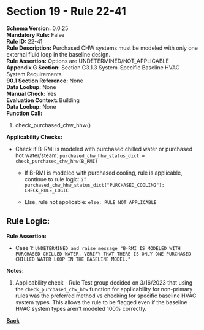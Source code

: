 # Section 19 - Rule 22-41    
**Schema Version:** 0.0.25   
**Mandatory Rule:** False    
**Rule ID:** 22-41      
**Rule Description:** Purchased CHW systems must be modeled with only one external fluid loop in the baseline design.       
**Rule Assertion:** Options are UNDETERMINED/NOT_APPLICABLE     
**Appendix G Section:** Section G3.1.3 System-Specific Baseline HVAC System Requirements      
**90.1 Section Reference:** None  
**Data Lookup:** None  
**Manual Check:** Yes  
**Evaluation Context:** Building  
**Data Lookup:** None  
**Function Call:** 

1. check_purchased_chw_hhw()


**Applicability Checks:**

- Check if B-RMI is modeled with purchased chilled water or purchased hot water/steam: `purchased_chw_hhw_status_dict = check_purchased_chw_hhw(B_RMI)`

  - If B-RMI is modeled with purchased cooling, rule is applicable, continue to rule logic: `if purchased_chw_hhw_status_dict["PURCHASED_COOLING"]: CHECK_RULE_LOGIC`

  - Else, rule not applicable: `else: RULE_NOT_APPLICABLE`

## Rule Logic:  


**Rule Assertion:**

- Case 1:  `UNDETERMINED and raise_message "B-RMI IS MODELED WITH PURCHASED CHILLED WATER. VERIFY THAT THERE IS ONLY ONE PURCHASED CHILLED WATER LOOP IN THE BASELINE MODEL."`


**Notes:**
1.  Applicability check - Rule Test group decided on 3/16/2023 that using the `check_purchased_chw_hhw` function for applicability for non-primary rules was the preferred method vs checking for specific baseline HVAC system types.  This allows the rule to be flagged even if the baseline HVAC system types aren't modeled 100% correctly.

**[Back](../_toc.md)**
